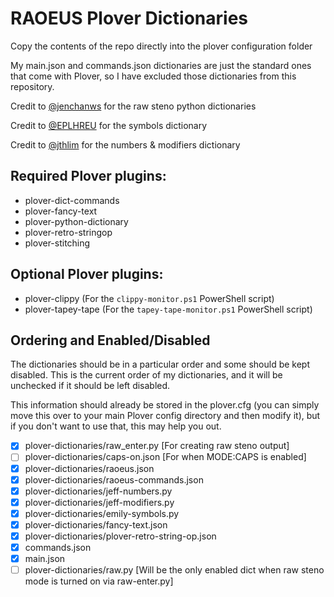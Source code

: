 # RAOEUS Plover Dictionaries

Copy the contents of the repo directly into the plover configuration folder

My main.json and commands.json dictionaries are just the standard ones that come with Plover, so I have excluded those dictionaries from this repository.

Credit to [@jenchanws](https://gist.github.com/jenchanws/5c8dedb826c775fc2a1521c9b9104ea9) for the raw steno python dictionaries

Credit to [@EPLHREU](https://github.com/EPLHREU) for the symbols dictionary

Credit to [@jthlim](https://github.com/jthlim) for the numbers & modifiers dictionary

## Required Plover plugins:

- plover-dict-commands
- plover-fancy-text
- plover-python-dictionary
- plover-retro-stringop
- plover-stitching

## Optional Plover plugins:

- plover-clippy (For the `clippy-monitor.ps1` PowerShell script)
- plover-tapey-tape (For the `tapey-tape-monitor.ps1` PowerShell script)

## Ordering and Enabled/Disabled

The dictionaries should be in a particular order and some should be kept disabled. This is the current order of my dictionaries, and it will be unchecked if it should be left disabled.

This information should already be stored in the plover.cfg (you can simply move this over to your main Plover config directory and then modify it), but if you don't want to use that, this may help you out.

- [x] plover-dictionaries/raw_enter.py [For creating raw steno output]
- [ ] plover-dictionaries/caps-on.json [For when MODE:CAPS is enabled]
- [x] plover-dictionaries/raoeus.json
- [x] plover-dictionaries/raoeus-commands.json
- [x] plover-dictionaries/jeff-numbers.py
- [x] plover-dictionaries/jeff-modifiers.py
- [x] plover-dictionaries/emily-symbols.py
- [x] plover-dictionaries/fancy-text.json
- [x] plover-dictionaries/plover-retro-string-op.json
- [x] commands.json
- [x] main.json
- [ ] plover-dictionaries/raw.py [Will be the only enabled dict when raw steno mode is turned on via raw-enter.py]
